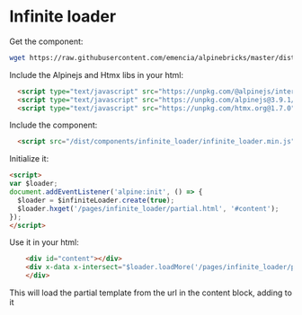 # Infinite loader

Get the component:

```bash
wget https://raw.githubusercontent.com/emencia/alpinebricks/master/dist/components/infinite_loader/infinite_loader.min.js
```

Include the Alpinejs and Htmx libs in your html:

```html
  <script type="text/javascript" src="https://unpkg.com/@alpinejs/intersect@3.9.1/dist/cdn.min.js" defer></script>
  <script type="text/javascript" src="https://unpkg.com/alpinejs@3.9.1/dist/cdn.min.js" defer></script>
  <script type="text/javascript" src="https://unpkg.com/htmx.org@1.7.0"></script>
```

Include the component:

```html
  <script src="/dist/components/infinite_loader/infinite_loader.min.js"></script>
```

Initialize it:

```html
<script>
var $loader;
document.addEventListener('alpine:init', () => {
  $loader = $infiniteLoader.create(true);
  $loader.hxget('/pages/infinite_loader/partial.html', '#content');
});
</script>
```

Use it in your html:

```html
    <div id="content"></div>
    <div x-data x-intersect="$loader.loadMore('/pages/infinite_loader/partial.html', '#content')">
    </div>
```

This will load the partial template from the url in the content block, adding to it